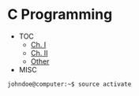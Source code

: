 # C Programming
- TOC
  - [Ch. I](./src/Ch1)
  - [Ch. II](./src/Ch2)
  - [Other](./src/Other)
- MISC

```console
johndoe@computer:~$ source activate
```
